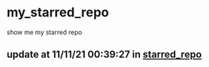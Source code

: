 # my_starred_repo
show me my starred repo

update at 11/11/21 00:39:27 in [starred_repo](./index.html)
---

